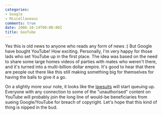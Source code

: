 ```yaml
---
categories:
- Google
- Miscellaneous
comments: true
date: 2006-10-14T00:00:00Z
title: GooTube
---
```


Yes this is old news to anyone who reads any form of news :) But Google have bought YouTube! How exciting. Personally, I'm very happy for those lads who set YouTube up in the first place. The idea was based on the need to share some large homes videos of parties with mates who weren't there, and it's turned into a multi-billion dollar empire. It's good to hear that there are people out there like this still making something big for themselves for having the balls to give it a go.

On a slightly more sour note, it looks like the <a href="http://www.theinquirer.net/default.aspx?article=35026">lawsuits</a> will start queuing up. Everyone with any connection to some of the "unauthorised" content on YouTube will probably join the long line of would-be beneficiaries from sueing Google/YouTube for breach of copyright. Let's hope that this kind of thing is nipped in the bud.
